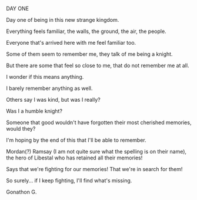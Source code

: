 <!-- title: Gonathon G's Journal Entry: Day 1 -->

DAY ONE

Day one of being in this new strange kingdom.

Everything feels familiar, the walls, the ground, the air, the people.

Everyone that's arrived here with me feel familiar too.

Some of them seem to remember me, they talk of me being a knight.

But there are some that feel so close to me, that do not remember me at all.

I wonder if this means anything.

I barely remember anything as well.

Others say I was kind, but was I really?

Was I a humble knight?

Someone that good wouldn't have forgotten their most cherished memories, would they?

I'm hoping by the end of this that I'll be able to remember.

Mordan(?) Ramsay (I am not quite sure what the spelling is on their name), the hero of Libestal who has retained all their memories!

Says that we're fighting for our memories! That we're in search for them!

So surely... if I keep fighting, I'll find what's missing.

Gonathon G.